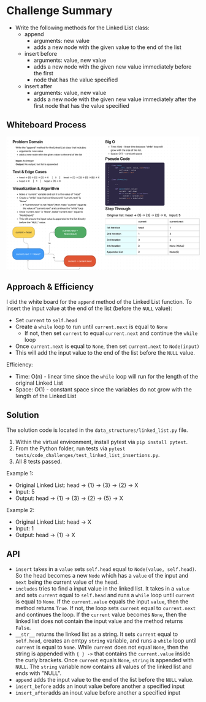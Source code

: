 # Challenge Summary

* Write the following methods for the Linked List class:
  * append
    * arguments: new value
    * adds a new node with the given value to the end of the list
  * insert before
    * arguments: value, new value
    * adds a new node with the given new value immediately before the first
    * node that has the value specified
  * insert after
    * arguments: value, new value
    * adds a new node with the given new value immediately after the first node that has the value specified

## Whiteboard Process

![White Board CC06](linked_list_insertions.png)

## Approach & Efficiency

I did the white board for the `append` method of the Linked List function. To insert the input value at the end of the list (before the `NULL` value):
* Set `current` to `self.head`
* Create a `while` loop to run until `current.next` is equal to `None`
  * If not, then set `current` to equal `current.next` and continue the `while` loop
* Once `current.next` is equal to `None`, then set `current.next` to `Node(input)`
* This will add the input value to the end of the list before the `NULL` value.

Efficiency:
* Time: O(n) - linear time since the `while` loop will run for the length of the original Linked List
* Space: O(1) - constant space since the variables do not grow with the length of the Linked List

## Solution

The solution code is located in the `data_structures/linked_list.py` file.

1. Within the virtual environment, install pytest via `pip install pytest`.
2. From the Python folder, run tests via `pytest tests/code_challenges/test_linked_list_insertions.py`.
3. All 8 tests passed.

Example 1:
* Original Linked List: head -> {1} -> {3} -> {2} -> X
* Input: 5
* Output: head -> {1} -> {3} -> {2} -> {5} -> X

Example 2:
* Original Linked List: head -> X
* Input: 1
* Output: head -> {1} -> X

## API

* `insert` takes in a `value` sets `self.head` equal to `Node(value, self.head)`. So the head becomes a new `Node` which has a `value` of the input and `next` being the current value of the head.
* `includes` tries to find a input value in the linked list. It takes in a `value` and sets `current` equal to `self.head` and runs a `while` loop until `current` is equal to `None`. If the `current.value` equals the input `value`, then the method returns `True`. If not, the loop sets `current` equal to `current.next` and continues the loop. If the `current` value becomes `None`, then the linked list does not contain the input value and the method returns `False`.
* `__str__` returns the linked list as a string. It sets `current` equal to `self.head`, creates an emtpy `string` variable, and runs a `while` loop until `current` is equal to `None`. While `current` does not equal `None`, then the string is appended with `{ } ->` that contains the `current.value` inside the curly brackets. Once `current` equals `None`, `string` is appended with `NULL`. The `string` variable now contains all values of the linked list and ends with "NULL".
* `append` adds the input value to the end of the list before the `NULL` value.
* `insert_before` adds an inout value before another a specified input
* `insert_after`adds an inout value before another a specified input
